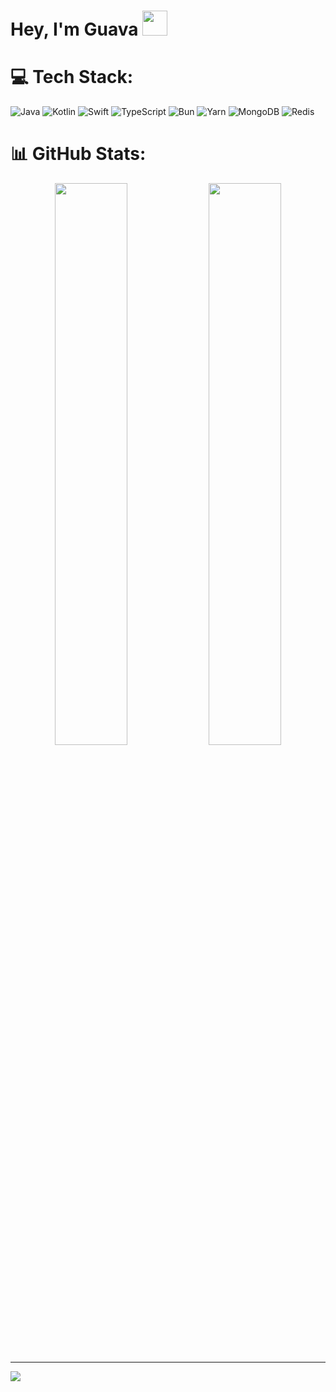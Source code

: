 # Hey, I'm Guava <img height="40" src="https://raw.githubusercontent.com/innng/innng/master/assets/kyubey.gif"/>

# 💻 Tech Stack:
![Java](https://img.shields.io/badge/java-%23ED8B00.svg?style=for-the-badge&logo=openjdk&logoColor=white) ![Kotlin](https://img.shields.io/badge/kotlin-%237F52FF.svg?style=for-the-badge&logo=kotlin&logoColor=white) ![Swift](https://img.shields.io/badge/swift-F54A2A?style=for-the-badge&logo=swift&logoColor=white) ![TypeScript](https://img.shields.io/badge/typescript-%23007ACC.svg?style=for-the-badge&logo=typescript&logoColor=white) ![Bun](https://img.shields.io/badge/Bun-%23000000.svg?style=for-the-badge&logo=bun&logoColor=white) ![Yarn](https://img.shields.io/badge/yarn-%232C8EBB.svg?style=for-the-badge&logo=yarn&logoColor=white) 
![MongoDB](https://img.shields.io/badge/MongoDB-%234ea94b.svg?style=for-the-badge&logo=mongodb&logoColor=white) ![Redis](https://img.shields.io/badge/redis-%23DD0031.svg?style=for-the-badge&logo=redis&logoColor=white)
# 📊 GitHub Stats:
<p align="center">
  <img width="48%" src="https://github-readme-stats.vercel.app/api?username=GuayabitaDev&theme=dark&hide_border=true&include_all_commits=true&count_private=true" />
  <img width="48%" src="https://nirzak-streak-stats.vercel.app/?user=GuayabitaDev&theme=dark&hide_border=true" />
</p>

---
[![](https://visitcount.itsvg.in/api?id=GuayabitaDev&icon=0&color=0)](https://visitcount.itsvg.in)
